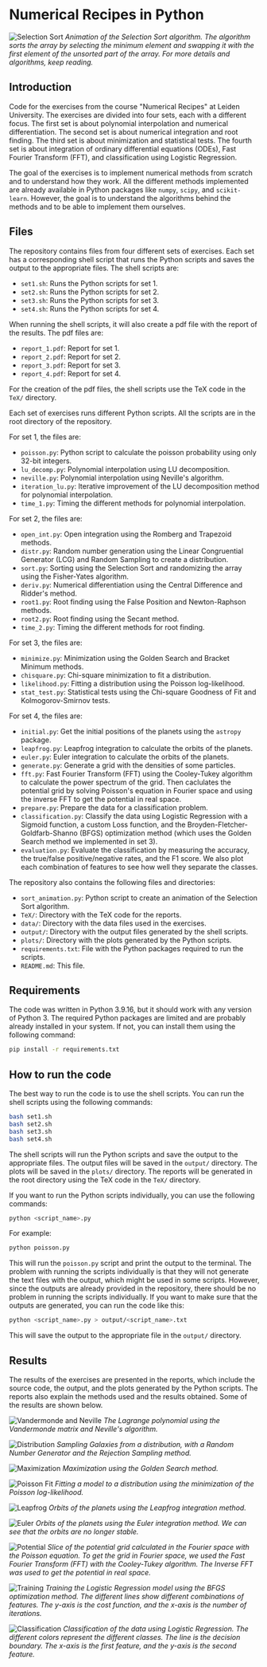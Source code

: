 # Numerical Recipes in Python

![Selection Sort](plots/sorting_animation_large.gif)
*Animation of the Selection Sort algorithm. The algorithm sorts the array by selecting the minimum element and swapping it with the first element of the unsorted part of the array. For more details and algorithms, keep reading.*

## Introduction

Code for the exercises from the course "Numerical Recipes" at Leiden University. The exercises are divided into four sets, each with a different focus. The first set is about polynomial interpolation and numerical differentiation. The second set is about numerical integration and root finding. The third set is about minimization and statistical tests. The fourth set is about integration of ordinary differential equations (ODEs), Fast Fourier Transform (FFT), and classification using Logistic Regression.

The goal of the exercises is to implement numerical methods from scratch and to understand how they work. All the different methods implemented are already available in Python packages like `numpy`, `scipy`, and `scikit-learn`. However, the goal is to understand the algorithms behind the methods and to be able to implement them ourselves.

## Files

The repository contains files from four different sets of exercises. Each set has a corresponding shell script that runs the Python scripts and saves the output to the appropriate files. The shell scripts are:
- `set1.sh`: Runs the Python scripts for set 1.
- `set2.sh`: Runs the Python scripts for set 2.
- `set3.sh`: Runs the Python scripts for set 3.
- `set4.sh`: Runs the Python scripts for set 4.

When running the shell scripts, it will also create a pdf file with the report of the results. The pdf files are:
- `report_1.pdf`: Report for set 1.
- `report_2.pdf`: Report for set 2.
- `report_3.pdf`: Report for set 3.
- `report_4.pdf`: Report for set 4.

For the creation of the pdf files, the shell scripts use the TeX code in the `TeX/` directory. 

Each set of exercises runs different Python scripts. All the scripts are in the root directory of the repository.

For set 1, the files are:
- `poisson.py`: Python script to calculate the poisson probability using only 32-bit integers.
- `lu_decomp.py`: Polynomial interpolation using LU decomposition.
- `neville.py`: Polynomial interpolation using Neville's algorithm.
- `iteration_lu.py`: Iterative improvement of the LU decomposition method for polynomial interpolation.
- `time_1.py`: Timing the different methods for polynomial interpolation.

For set 2, the files are:
- `open_int.py`: Open integration using the Romberg and Trapezoid methods.
- `distr.py`: Random number generation using the Linear Congruential Generator (LCG) and Random Sampling to create a distribution.
- `sort.py`: Sorting using the Selection Sort and randomizing the array using the Fisher-Yates algorithm.
- `deriv.py`: Numerical differentiation using the Central Difference and Ridder's method.
- `root1.py`: Root finding using the False Position and Newton-Raphson methods.
- `root2.py`: Root finding using the Secant method.
- `time_2.py`: Timing the different methods for root finding.

For set 3, the files are:
- `minimize.py`: Minimization using the Golden Search and Bracket Minimum methods.
- `chisquare.py`: Chi-square minimization to fit a distribution.
- `likelihood.py`: Fitting a distribution using the Poisson log-likelihood.
- `stat_test.py`: Statistical tests using the Chi-square Goodness of Fit and Kolmogorov-Smirnov tests.

For set 4, the files are:
- `initial.py`: Get the initial positions of the planets using the `astropy` package.
- `leapfrog.py`: Leapfrog integration to calculate the orbits of the planets.
- `euler.py`: Euler integration to calculate the orbits of the planets.
- `generate.py`: Generate a grid with the densities of some particles.
- `fft.py`: Fast Fourier Transform (FFT) using the Cooley-Tukey algorithm to calculate the power spectrum of the grid. Then caclulates the potential grid by solving Poisson's equation in Fourier space and using the inverse FFT to get the potential in real space.
- `prepare.py`: Prepare the data for a classification problem.
- `classification.py`: Classify the data using Logistic Regression with a Sigmoid function, a custom Loss function, and the Broyden-Fletcher-Goldfarb-Shanno (BFGS) optimization method (which uses the Golden Search method we implemented in set 3).
- `evaluation.py`: Evaluate the classification by measuring the accuracy, the true/false positive/negative rates, and the F1 score. We also plot each combination of features to see how well they separate the classes.


The repository also contains the following files and directories:
- `sort_animation.py`: Python script to create an animation of the Selection Sort algorithm.
- `TeX/`: Directory with the TeX code for the reports.
- `data/`: Directory with the data files used in the exercises.
- `output/`: Directory with the output files generated by the shell scripts.
- `plots/`: Directory with the plots generated by the Python scripts.
- `requirements.txt`: File with the Python packages required to run the scripts.
- `README.md`: This file.

## Requirements

The code was written in Python 3.9.16, but it should work with any version of Python 3. The required Python packages are limited and are probably already installed in your system. If not, you can install them using the following command:

```bash
pip install -r requirements.txt
```

## How to run the code

The best way to run the code is to use the shell scripts. You can run the shell scripts using the following commands:

```bash
bash set1.sh
bash set2.sh
bash set3.sh
bash set4.sh
```

The shell scripts will run the Python scripts and save the output to the appropriate files. The output files will be saved in the `output/` directory. The plots will be saved in the `plots/` directory. The reports will be generated in the root directory using the TeX code in the `TeX/` directory.

If you want to run the Python scripts individually, you can use the following commands:

```bash
python <script_name>.py
```

For example:

```bash
python poisson.py
```

This will run the `poisson.py` script and print the output to the terminal. The problem with running the scripts individually is that they will not generate the text files with the output, which might be used in some scripts. However, since the outputs are already provided in the repository, there should be no problem in running the scripts individually. If you want to make sure that the outputs are generated, you can run the code like this:

```bash
python <script_name>.py > output/<script_name>.txt
```

This will save the output to the appropriate file in the `output/` directory.

## Results

The results of the exercises are presented in the reports, which include the source code, the output, and the plots generated by the Python scripts. The reports also explain the methods used and the results obtained. Some of the results are shown below.

![Vandermonde and Neville](plots/compare.png)
*The Lagrange polynomial using the Vandermonde matrix and Neville's algorithm.*

![Distribution](plots/distr_zoom.png)
*Sampling Galaxies from a distribution, with a Random Number Generator and the Rejection Sampling method.*

![Maximization](plots/maximization.png)
*Maximization using the Golden Search method.*

![Poisson Fit](plots/pois-fit-app2.png)
*Fitting a model to a distribution using the minimization of the Poisson log-likelihood.*

![Leapfrog](plots/xy-leapfrog.png)
*Orbits of the planets using the Leapfrog integration method.*

![Euler](plots/xy-euler.png)
*Orbits of the planets using the Euler integration method. We can see that the orbits are no longer stable.*

![Potential](plots/potential_4.5.png)
*Slice of the potential grid calculated in the Fourier space with the Poisson equation. To get the grid in Fourier space, we used the Fast Fourier Transform (FFT) with the Cooley-Tukey algorithm. The Inverse FFT was used to get the potential in real space.*

![Training](plots/training.png)
*Training the Logistic Regression model using the BFGS optimization method. The different lines show different combinations of features. The y-axis is the cost function, and the x-axis is the number of iterations.*

![Classification](plots/boundary_1-2.png)
*Classification of the data using Logistic Regression. The different colors represent the different classes. The line is the decision boundary. The x-axis is the first feature, and the y-axis is the second feature.*